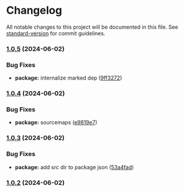 # Changelog

All notable changes to this project will be documented in this file. See [standard-version](https://github.com/conventional-changelog/standard-version) for commit guidelines.

### [1.0.5](https://github.com/binlabs/window-ai-manager/compare/v1.0.4...v1.0.5) (2024-06-02)


### Bug Fixes

* **package:** internalize marked dep ([9ff3272](https://github.com/binlabs/window-ai-manager/commit/9ff3272d9e3f11eeba40cde60231cf7afa76e466))

### [1.0.4](https://github.com/binlabs/window-ai-manager/compare/v1.0.3...v1.0.4) (2024-06-02)


### Bug Fixes

* **package:** sourcemaps ([e9819e7](https://github.com/binlabs/window-ai-manager/commit/e9819e78f3c3d75175a033abb56f2a90f957fef0))

### [1.0.3](https://github.com/binlabs/window-ai-manager/compare/v1.0.2...v1.0.3) (2024-06-02)


### Bug Fixes

* **package:** add src dir to package json ([53a4fad](https://github.com/binlabs/window-ai-manager/commit/53a4fad1dc94df06821b8adad7edd55122540e9a))

### [1.0.2](https://github.com/binlabs/window-ai-manager/compare/v1.0.1...v1.0.2) (2024-06-02)
